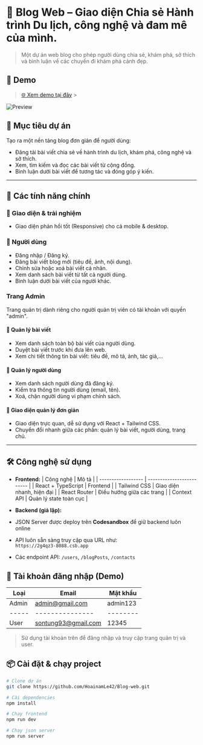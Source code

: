 # 📘 Blog Web – Giao diện Chia sẻ Hành trình Du lịch, công nghệ và đam mê của mình.

> Một dự án web blog cho phép người dùng chia sẻ, khám phá, sở thích và bình luận về các chuyến đi khám phá cảnh đẹp.

## 📸 Demo

> [🌐 Xem demo tại đây](https://blog-website-three-blond.vercel.app) >

![Preview](../frontend//src/assets/blog-preview.png)

## 📌 Mục tiêu dự án

Tạo ra một nền tảng blog đơn giản để người dùng:

-   Đăng tải bài viết chia sẻ về hành trình du lịch, khám phá, công nghệ và sở thích.
-   Xem, tìm kiếm và đọc các bài viết từ cộng đồng.
-   Bình luận dưới bài viết để tương tác và đóng góp ý kiến.

---

## 🚀 Các tính năng chính

### 🧭 Giao diện & trải nghiệm

-   Giao diện phản hồi tốt (Responsive) cho cả mobile & desktop.

### 👤 Người dùng

-   Đăng nhập / Đăng ký.
-   Đăng bài viết blog mới (tiêu đề, ảnh, nội dung).
-   Chỉnh sửa hoặc xoá bài viết cá nhân.
-   Xem danh sách bài viết từ tất cả người dùng.
-   Bình luận dưới bài viết của người khác.

### Trang Admin

Trang quản trị dành riêng cho người quản trị viên có tài khoản với quyền "admin".

#### 🔹 Quản lý bài viết

-   Xem danh sách toàn bộ bài viết của người dùng.
-   Duyệt bài viết trước khi đưa lên web.
-   Xem chi tiết thông tin bài viết: tiêu đề, mô tả, ảnh, tác giả,...

#### 🔹 Quản lý người dùng

-   Xem danh sách người dùng đã đăng ký.
-   Kiểm tra thông tin người dùng (email, tên).
-   Xoá, chặn người dùng vi phạm chính sách.

#### 🔹 Giao diện quản lý đơn giản

-   Giao diện trực quan, dễ sử dụng với React + Tailwind CSS.
-   Chuyển đổi nhanh giữa các phần: quản lý bài viết, người dùng, trang chủ.

---

## 🛠️ Công nghệ sử dụng

-   **Frontend:**
    | Công nghệ | Mô tả |
    | ------------------ | ------------------------- |
    | React + TypeScript | Frontend |
    | Tailwind CSS | Giao diện nhanh, hiện đại |
    | React Router | Điều hướng giữa các trang |
    | Context API | Quản lý state toàn cục |

-   **Backend (giả lập):**
-   JSON Server được deploy trên **Codesandbox** để giữ backend luôn online
-   API luôn sẵn sàng truy cập qua URL như:  
     `https://2g4qz3-8088.csb.app`

-   Các endpoint API: `/users`, `/blogPosts`, `/contacts`

## 🔐 Tài khoản đăng nhập (Demo)

| Loại  | Email               | Mật khẩu |
| ----- | ------------------- | -------- |
| Admin | admin@gmail.com     | admin123 |
| ----- | ---------------     | -------- |
| User  | sontung93@gmail.com | 12345    |

> Sử dụng tài khoản trên để đăng nhập và truy cập trang quản trị và user.

## 📦 Cài đặt & chạy project

```bash
# Clone dự án
git clone https://github.com/HoainamLe42/Blog-web.git

# Cài dependencies
npm install

# Chạy frontend
npm run dev

# Chạy json server
npm run server
```
